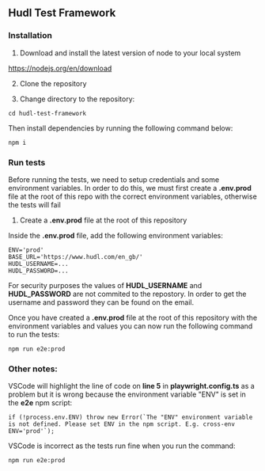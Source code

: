 ## Hudl Test Framework

### Installation

1. Download and install the latest version of node to your local system

https://nodejs.org/en/download

2. Clone the repository

3. Change directory to the repository:
```
cd hudl-test-framework
```

Then install dependencies by running the following command below:

```
npm i
```

### Run tests

Before running the tests, we need to setup credentials and some environment variables. In order to do this, we must first create a **.env.prod** file at the root of this repo with the correct environment variables, otherwise the tests will fail

1. Create a **.env.prod** file at the root of this repository

Inside the **.env.prod** file, add the following environment variables:

```
ENV='prod'
BASE_URL='https://www.hudl.com/en_gb/'
HUDL_USERNAME=...
HUDL_PASSWORD=...
```

For security purposes the values of **HUDL_USERNAME** and **HUDL_PASSWORD** are not commited to the repostory. In order to get the username and password they can be found on the email.

Once you have created a **.env.prod** file at the root of this repository with the environment variables and values you can now run the following command to run the tests:

```
npm run e2e:prod
```


### Other notes:

VSCode will highlight the line of code on **line 5** in **playwright.config.ts** as a problem but it is wrong because the environment variable "ENV" is set in the **e2e** npm script: 

```
if (!process.env.ENV) throw new Error(`The "ENV" environment variable is not defined. Please set ENV in the npm script. E.g. cross-env ENV='prod'`);
```

VSCode is incorrect as the tests run fine when you run the command:

```
npm run e2e:prod
```
